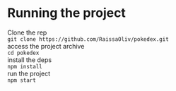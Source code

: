 # Running the project
Clone the rep<br/>
`git clone https://github.com/RaissaOliv/pokedex.git`<br/>
access the project archive<br/>
`cd pokedex`<br/>
install the deps<br/>
`npm install`<br/>
run the project<br/>
`npm start`
